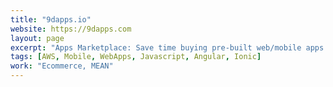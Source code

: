 ```yaml
---
title: "9dapps.io"
website: https://9dapps.com
layout: page
excerpt: "Apps Marketplace: Save time buying pre-built web/mobile apps for 9 dollars"
tags: [AWS, Mobile, WebApps, Javascript, Angular, Ionic]
work: "Ecommerce, MEAN"
---
```

